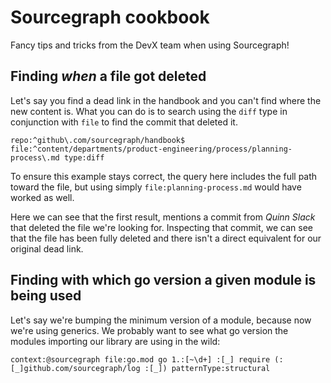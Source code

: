 # Sourcegraph cookbook

Fancy tips and tricks from the DevX team when using Sourcegraph!

## Finding _when_ a file got deleted

Let's say you find a dead link in the handbook and you can't find where the new content is. What you can do is to search using the `diff` type in conjunction with `file` to find the commit that deleted it.

```sourcegraph
repo:^github\.com/sourcegraph/handbook$ file:^content/departments/product-engineering/process/planning-process\.md type:diff
```

To ensure this example stays correct, the query here includes the full path toward the file, but using simply `file:planning-process.md` would have worked as well.

Here we can see that the first result, mentions a commit from _Quinn Slack_ that deleted the file we're looking for. Inspecting that commit, we can see that the file has been fully deleted and there isn't a direct equivalent for our original dead link.

## Finding with which go version a given module is being used 

Let's say we're bumping the minimum version of a module, because now we're using generics. We probably want to see what go version the modules importing our library are using in the wild:

```sourcegraph
context:@sourcegraph file:go.mod go 1.:[~\d+] :[_] require (:[_]github.com/sourcegraph/log :[_]) patternType:structural
```
